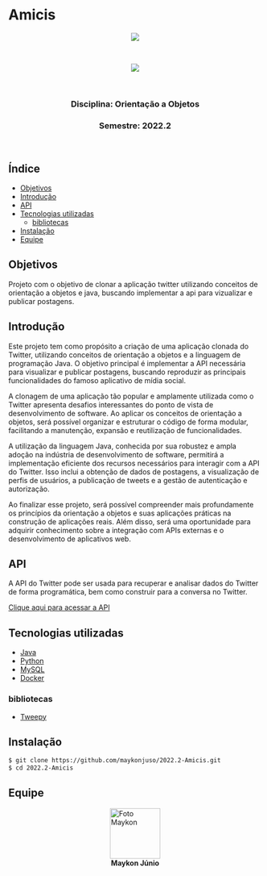 <h1>Amicis</h1>

<p align="center">
    <img src="http://img.shields.io/static/v1?label=STATUS&message=CONCLUDED&color=GREEN&style=for-the-badge"/>
</p>

<p><br></p>

<p align="center">
    <a href="https://www.unb.br/"><img src="https://github.com/maykonjuso/2022.1-Amicis/assets/89596623/0a192c70-9631-451b-a4ef-eadb2bb892e7"></a>
</p>

<p><br></p>

<p align="center">
    <h3 align="center"><b>Disciplina:</b> Orientação a Objetos</h3>
    <h3 align="center"><b>Semestre:</b> 2022.2</h3>
</p>

<p><br></p>

<h2>Índice</h2>

- [Objetivos](#objetivos)
- [Introdução](#introdução)
- [API](#api)
- [Tecnologias utilizadas](#tecnologias-utilizadas)
  - [bibliotecas](#bibliotecas)
- [Instalação](#instalação)
- [Equipe](#equipe)

## Objetivos

Projeto com o objetivo de clonar a aplicação twitter utilizando conceitos de orientação a objetos e java, buscando implementar a api para vizualizar e publicar postagens.

## Introdução

Este projeto tem como propósito a criação de uma aplicação clonada do Twitter, utilizando conceitos de orientação a objetos e a linguagem de programação Java. O objetivo principal é implementar a API necessária para visualizar e publicar postagens, buscando reproduzir as principais funcionalidades do famoso aplicativo de mídia social.

A clonagem de uma aplicação tão popular e amplamente utilizada como o Twitter apresenta desafios interessantes do ponto de vista de desenvolvimento de software. Ao aplicar os conceitos de orientação a objetos, será possível organizar e estruturar o código de forma modular, facilitando a manutenção, expansão e reutilização de funcionalidades.

A utilização da linguagem Java, conhecida por sua robustez e ampla adoção na indústria de desenvolvimento de software, permitirá a implementação eficiente dos recursos necessários para interagir com a API do Twitter. Isso inclui a obtenção de dados de postagens, a visualização de perfis de usuários, a publicação de tweets e a gestão de autenticação e autorização.

Ao finalizar esse projeto, será possível compreender mais profundamente os princípios da orientação a objetos e suas aplicações práticas na construção de aplicações reais. Além disso, será uma oportunidade para adquirir conhecimento sobre a integração com APIs externas e o desenvolvimento de aplicativos web.

## API

A API do Twitter pode ser usada para recuperar e analisar dados do Twitter de forma programática, bem como construir para a conversa no Twitter.

[Clique aqui para acessar a API](https://developer.twitter.com/en/docs/twitter-api)

## Tecnologias utilizadas

- [Java](https://www.java.com/pt-BR/)
- [Python](https://www.python.org/)
- [MySQL](https://www.mysql.com/)
- [Docker](https://www.docker.com/)

### bibliotecas

- [Tweepy](https://www.tweepy.org/)

## Instalação

```bash
$ git clone https://github.com/maykonjuso/2022.2-Amicis.git
$ cd 2022.2-Amicis
```

## Equipe

<a style="display: flex; flex-direction: column; align-items: center;">
    <img src="https://avatars.githubusercontent.com/u/89596623?v=4" width="100px;" alt="Foto Maykon"/>
    <b>Maykon Júnio</b>
</a>
